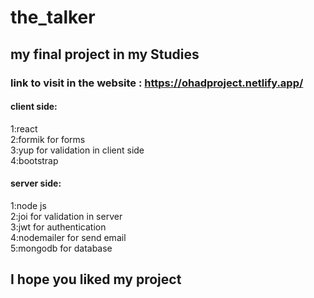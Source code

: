 # the_talker
## my final project in my Studies 
### link to visit in the website : https://ohadproject.netlify.app/

#### client side:
1:react
<br />
2:formik for forms
<br />
3:yup for validation in client side
<br />
4:bootstrap
<br />


#### server side:
1:node js
<br />
2:joi for validation in server
<br />
3:jwt for authentication
<br />
4:nodemailer  for send email
<br />
5:mongodb for database
<br />
## I hope you liked my project
